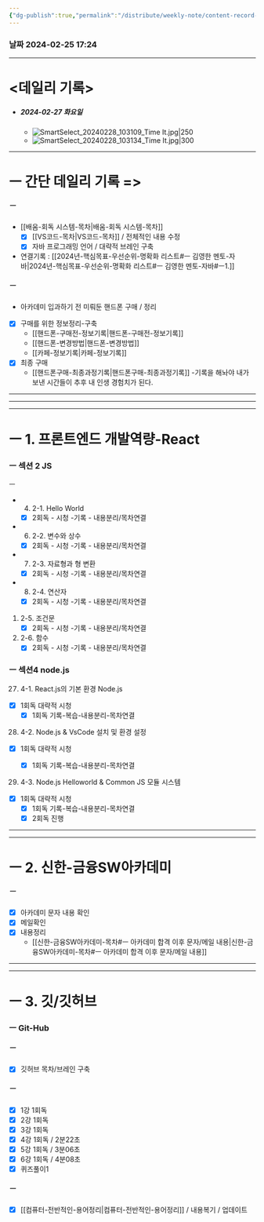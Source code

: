 ```yaml
---
{"dg-publish":true,"permalink":"/distribute/weekly-note/content-record-folder/2024-02-25-w4/","tags":["데일리-주간-기록"],"noteIcon":""}
---
```


### 날짜 2024-02-25 17:24

-------------------------------

# <데일리 기록> 

- ##### 2024-02-27 화요일
	- ![SmartSelect_20240228_103109_Time It.jpg|250](/img/user/%EC%B2%A8%EB%B6%80%ED%8C%8C%EC%9D%BC/SmartSelect_20240228_103109_Time%20It.jpg)
	- ![SmartSelect_20240228_103134_Time It.jpg|300](/img/user/%EC%B2%A8%EB%B6%80%ED%8C%8C%EC%9D%BC/SmartSelect_20240228_103134_Time%20It.jpg)


------------
# ㅡ 간단 데일리 기록 =>

##### ㅡ
- [[배움-회독 시스템-목차\|배움-회독 시스템-목차]] 
	- [x] [[VS코드-목차\|VS코드-목차]] / 전체적인 내용 수정
	- [x] 자바 프로그래밍 언어  / 대략적 브레인 구축
	
- 연결기록 : [[2024년-핵심목표-우선순위-명확화 리스트#ㅡ 김영한 멘토-자바\|2024년-핵심목표-우선순위-명확화 리스트#ㅡ 김영한 멘토-자바#ㅡ1.]]

##### ㅡ
- 아카데미 입과하기 전 미뤄둔 핸드폰 구매 / 정리
	
- [x] 구매를 위한 정보정리-구축
	- [[핸드폰-구매전-정보기록\|핸드폰-구매전-정보기록]]
	- [[핸드폰-변경방법\|핸드폰-변경방법]]
	- [[카페-정보기록\|카페-정보기록]]
- [x] 최종 구매
	- [[핸드폰구매-최종과정기록\|핸드폰구매-최종과정기록]]
	-기록을 해놔야 내가 보낸 시간들이 추후 내 인생 경험치가 된다.


----
----
---
# ㅡ 1. 프론트엔드 개발역량-React

### ㅡ 섹션 2 JS
ㅡ
- 4. 2-1. Hello World
	- [x] 2회독 - 시청 -기록 - 내용분리/목차연결
- 6. 2-2. 변수와 상수
	- [x] 2회독 - 시청 -기록 - 내용분리/목차연결
- 7. 2-3. 자료형과 형 변환
	- [x] 2회독 - 시청 -기록 - 내용분리/목차연결
- 8. 2-4. 연산자
	- [x] 2회독 - 시청 -기록 - 내용분리/목차연결
1. 2-5. 조건문
	- [x] 2회독 - 시청 -기록 - 내용분리/목차연결
1. 2-6. 함수
	- [x] 2회독 - 시청 -기록 - 내용분리/목차연결

### ㅡ 섹션4 node.js
27. 4-1. React.js의 기본 환경 Node.js
- [x] 1회독 대략적 시청
	- [x] 1회독 기록-복습-내용분리-목차연결

28. 4-2. Node.js & VsCode 설치 및 환경 설정
- [x] 1회독 대략적 시청
	- [x] 1회독 기록-복습-내용분리-목차연결


29. 4-3. Node.js Helloworld & Common JS 모듈 시스템
- [x] 1회독 대략적 시청
	- [x] 1회독 기록-복습-내용분리-목차연결
	- [x] 2회독 진행

---
---
# ㅡ 2. 신한-금융SW아카데미

##### ㅡ
- [x] 아카데미 문자 내용 확인
- [x] 메일확인
- [x] 내용정리
	- [[신한-금융SW아카데미-목차#ㅡ 아카데미 합격 이후 문자/메일 내용\|신한-금융SW아카데미-목차#ㅡ 아카데미 합격 이후 문자/메일 내용]]



----
----------------
# ㅡ 3. 깃/깃허브

### ㅡ Git-Hub
##### ㅡ 
- [x] 깃허브 목차/브레인 구축
	
##### ㅡ
- [x] 1강 1회독 
- [x] 2강 1회독
- [x] 3강 1회독
- [x] 4강 1회독 / 2분22초
- [x] 5강 1회독 / 3분06초
- [x] 6강 1회독 / 4분08초
- [x] 퀴즈풀이1
	
##### ㅡ
- [x] [[컴퓨터-전반적인-용어정리\|컴퓨터-전반적인-용어정리]] / 내용복기 / 업데이트


